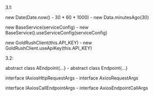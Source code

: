 3.1:

new Date(Date.now() - 30 * 60 * 1000) - new Data.minutesAgo(30)

new BaseService(serviceConfig) - new BaseService().useServiceConfig(serviceConfig)

new GoldRushClient(this.API_KEY) - new GoldRushClient.useApiKey(this.API_KEY)

3.2:

abstract class AEndpoint{...} - abstract class Endpoint{...}

interface IAxiosHttpRequestArgs - interface AxiosRequestArgs

interface IAxiosCallEndpointArgs - interface AxiosEndpointCallArgs